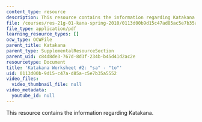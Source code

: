 ```yaml
---
content_type: resource
description: This resource contains the information regarding Katakana.
file: /courses/res-21g-01-kana-spring-2010/0113d00b9d15c47ad85ac5e7b35a5552_MITRES_21G_01S10_k2.pdf
file_type: application/pdf
learning_resource_types: []
ocw_type: OCWFile
parent_title: Katakana
parent_type: SupplementalResourceSection
parent_uid: c84d8de3-767d-8d3f-234b-b45d41d2ac2e
resourcetype: Document
title: 'Katakana Worksheet #2: "sa" - "to"'
uid: 0113d00b-9d15-c47a-d85a-c5e7b35a5552
video_files:
  video_thumbnail_file: null
video_metadata:
  youtube_id: null
---
```

This resource contains the information regarding Katakana.

